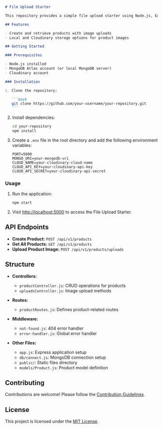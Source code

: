 ````markdown
# File Upload Starter

This repository provides a simple file upload starter using Node.js, Express, MongoDB, and Cloudinary.

## Features

- Create and retrieve products with image uploads
- Local and Cloudinary storage options for product images

## Getting Started

### Prerequisites

- Node.js installed
- MongoDB Atlas account (or local MongoDB server)
- Cloudinary account

### Installation

1. Clone the repository:

   ```bash
   git clone https://github.com/your-username/your-repository.git
   ```
````

2. Install dependencies:

   ```bash
   cd your-repository
   npm install
   ```

3. Create a `.env` file in the root directory and add the following environment variables:

   ```env
   PORT=5000
   MONGO_URI=your-mongodb-uri
   CLOUD_NAME=your-cloudinary-cloud-name
   CLOUD_API_KEY=your-cloudinary-api-key
   CLOUD_API_SECRET=your-cloudinary-api-secret
   ```

### Usage

1. Run the application:

   ```bash
   npm start
   ```

2. Visit [http://localhost:5000](http://localhost:5000) to access the File Upload Starter.

## API Endpoints

- **Create Product:** `POST /api/v1/products`
- **Get All Products:** `GET /api/v1/products`
- **Upload Product Image:** `POST /api/v1/products/uploads`

## Structure

- **Controllers:**

  - `productController.js`: CRUD operations for products
  - `uploadsController.js`: Image upload methods

- **Routes:**

  - `productRoutes.js`: Defines product-related routes

- **Middleware:**

  - `not-found.js`: 404 error handler
  - `error-handler.js`: Global error handler

- **Other Files:**
  - `app.js`: Express application setup
  - `db/connect.js`: MongoDB connection setup
  - `public/`: Static files directory
  - `models/Product.js`: Product model definition

## Contributing

Contributions are welcome! Please follow the [Contribution Guidelines](CONTRIBUTING.md).

## License

This project is licensed under the [MIT License](LICENSE).

```

```

